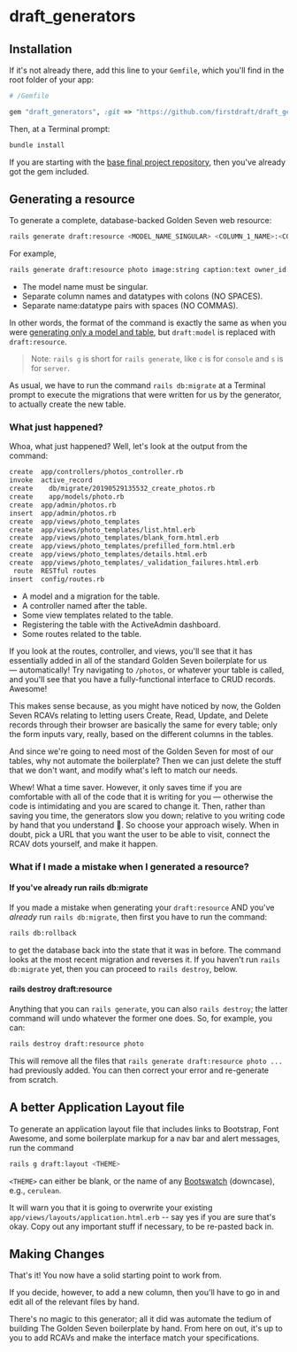 # draft_generators

## Installation

If it's not already there, add this line to your `Gemfile`, which you'll find in
the root folder of your app:

```ruby
# /Gemfile

gem "draft_generators", :git => "https://github.com/firstdraft/draft_generators", :branch => "spring-2019"
```

Then, at a Terminal prompt:

```bash
bundle install
```

If you are starting with the [base final project repository](https://github.com/appdev-projects/final-project), then you've already got the gem included.

## Generating a resource

To generate a complete, database-backed Golden Seven web resource:

```bash
rails generate draft:resource <MODEL_NAME_SINGULAR> <COLUMN_1_NAME>:<COLUMN_1_DATATYPE> <COLUMN_2_NAME>:<COLUMN_2_DATATYPE> # etc
```

For example,

```bash
rails generate draft:resource photo image:string caption:text owner_id:integer
```

- The model name must be singular.
- Separate column names and datatypes with colons (NO SPACES).
- Separate name:datatype pairs with spaces (NO COMMAS).

In other words, the format of the command is exactly the same as when you were [generating only a model and table](https://chapters.firstdraft.com/chapters/770#the-draftmodel-generator-does-everything), but `draft:model` is replaced with `draft:resource`.

> Note: `rails g` is short for `rails generate`, like  `c` is for `console` and `s` is for `server`.

As usual, we have to run the command `rails db:migrate` at a Terminal prompt to execute the migrations that were written for us by the generator, to actually create the new table.

### What just happened?

Whoa, what just happened? Well, let's look at the output from the command:

```bash
create  app/controllers/photos_controller.rb
invoke  active_record
create    db/migrate/20190529135532_create_photos.rb
create    app/models/photo.rb
create  app/admin/photos.rb
insert  app/admin/photos.rb
create  app/views/photo_templates
create  app/views/photo_templates/list.html.erb
create  app/views/photo_templates/blank_form.html.erb
create  app/views/photo_templates/prefilled_form.html.erb
create  app/views/photo_templates/details.html.erb
create  app/views/photo_templates/_validation_failures.html.erb
 route  RESTful routes
insert  config/routes.rb
```

 - A model and a migration for the table.
 - A controller named after the table.
 - Some view templates related to the table.
 - Registering the table with the ActiveAdmin dashboard.
 - Some routes related to the table.

If you look at the routes, controller, and views, you'll see that it has essentially added in all of the standard Golden Seven boilerplate for us — automatically! Try navigating to `/photos`, or whatever your table is called, and you'll see that you have a fully-functional interface to CRUD records. Awesome!

This makes sense because, as you might have noticed by now, the Golden Seven RCAVs relating to letting users Create, Read, Update, and Delete records through their browser are basically the same for every table; only the form inputs vary, really, based on the different columns in the tables.

And since we're going to need most of the Golden Seven for most of our tables, why not automate the boilerplate? Then we can just delete the stuff that we don't want, and modify what's left to match our needs.

Whew! What a time saver. However, it only saves time if you are comfortable with all of the code that it is writing for you — otherwise the code is intimidating and you are scared to change it. Then, rather than saving you time, the generators slow you down; relative to you writing code by hand that you understand 💯. So choose your approach wisely. When in doubt, pick a URL that you want the user to be able to visit, connect the RCAV dots yourself, and make it happen.

### What if I made a mistake when I generated a resource?

#### If you've already run rails db:migrate

If you made a mistake when generating your `draft:resource` AND you've _already_ run `rails db:migrate`, then first you have to run the command:

```bash
rails db:rollback
```

to get the database back into the state that it was in before. The command looks at the most recent migration and reverses it. If you haven't run `rails db:migrate` yet, then you can proceed to `rails destroy`, below.

#### rails destroy draft:resource

Anything that you can `rails generate`, you can also `rails destroy`; the latter command will undo whatever the former one does. So, for example, you can:

```bash
rails destroy draft:resource photo
```

This will remove all the files that `rails generate draft:resource photo ...` had previously added. You can then correct your error and re-generate from scratch.

## A better Application Layout file

To generate an application layout file that includes links to Bootstrap, Font Awesome, and some boilerplate markup for a nav bar and alert messages, run the command

```bash
rails g draft:layout <THEME>
```

`<THEME>` can either be blank, or the name of any [Bootswatch](http://bootswatch.com) (downcase), e.g., `cerulean`.

It will warn you that it is going to overwrite your existing `app/views/layouts/application.html.erb` -- say yes if you are sure that's okay. Copy out any important stuff if necessary, to be re-pasted back in.

## Making Changes

That's it! You now have a solid starting point to work from.

If you decide, however, to add a new column, then you'll have to go in and edit all of the relevant files by hand.

There's no magic to this generator; all it did was automate the tedium of building The Golden Seven boilerplate by hand. From here on out, it's up to you to add RCAVs and make the interface match your specifications.
